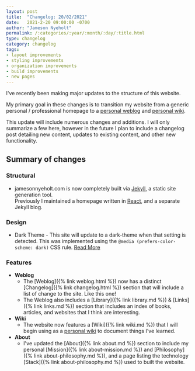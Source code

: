 ```yaml
---
layout: post
title:  "Changelog: 20/02/2021"
date:   2021-2-20 09:00:00 -0700
author: "Jameson Nyeholt"
permalink: /:categories/:year/:month/:day/:title.html
type: changelog
category: changelog
tags:
- layout improvements
- styling improvements
- organization improvements
- build improvements
- new pages
---
```


I've recently been making major updates to the structure of this website.  

My primary goal in these changes is to transition my website from a generic personal / professional homepage to a 
[personal weblog](https://en.wikipedia.org/wiki/Blog) and [personal wiki](https://en.wikipedia.org/wiki/Personal_wiki).

This update will include numerous changes and additions.  I will only summarize a few here, however in
the future I plan to include a changelog post detailing new content, updates to existing content, and other new 
functionality.

## Summary of changes

### Structural
* jamesonnyeholt.com is now completely built via [Jekyll](https://jekyllrb.com), a static site generation tool.  
  Previously I maintained a homepage written in [React](https://reactjs.org), and a separate Jekyll blog.

### Design
* Dark Theme - This site will update to a dark-theme when that setting is detected.  This was implemented using the 
  `@media (prefers-color-scheme: dark)` CSS rule.  [Read More](https://developer.mozilla.org/en-US/docs/Web/CSS/@media/prefers-color-scheme)

### Features

* **Weblog**
  * The [Weblog]({% link weblog.html %}) now has a distinct [Changelog]({% link changelog.html %}) section that will 
  include a list of change to the site.  Like this one!
  * The Weblog also includes a [Library]({% link library.md %}) & [Links]({% link links.md %}) section that includes an 
  index of books, articles, and websites that I think are interesting.
* **Wiki**
  * The website now features a [Wiki]({% link wiki.md %}) that I will begin using as a 
  [personal wiki](https://en.wikipedia.org/wiki/Personal_wiki) to document things I've learned.
* **About**
  * I've updated the [About]({% link about.md %}) section to include my personal [Mission]({% link about-mission.md %}) and 
  [Philosophy]({% link about-philosophy.md %}), and a page listing the technology [Stack]({% link about-philosophy.md %}) 
  used to built the website.
  
